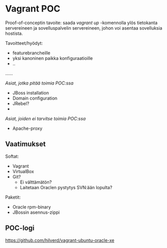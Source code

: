 Vagrant POC
===========

Proof-of-conceptin tavoite: saada _vagrant up_ -komennolla ylös
tietokanta servereineen ja sovelluspalvelin servereineen, johon voi
asentaa sovelluksia hostista. 

Tavoitteet/hyödyt: 

   * featurebrancheille
   * yksi kanoninen paikka konfiguraatioille
   * ..

......

*Asiat, jotka pitää toimia POC:ssa*

   * JBoss installation
   * Domain configuration
   * JRebel?
   * 

*Asiat, joiden ei tarvitse toimia POC:ssa*

   * Apache-proxy


Vaatimukset
-----------

Softat:

   * Vagrant
   * VirtualBox
   * Git?
      * Ei välttämätön?
      * Laitetaan Oraclen pystytys SVN:ään lopulta?

Paketit:

   * Oracle rpm-binary
   * JBossin asennus-zippi


## POC-logi

https://github.com/hilverd/vagrant-ubuntu-oracle-xe




